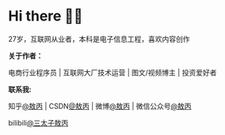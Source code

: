 # Hi there  👏🏻


27岁，互联网从业者，本科是电子信息工程，喜欢内容创作

**关于作者：**

电商行业程序员 | 互联网大厂技术运营 | 图文/视频博主 | 投资爱好者


**联系我:**

知乎[@敖丙](https://www.zhihu.com/people/aobingJava) | CSDN[@敖丙](https://blog.csdn.net/qq_35190492) | 微博[@敖丙](https://weibo.com/lmonn) | 微信公众号[@敖丙]()

bilibili[@三太子敖丙](https://space.bilibili.com/130763764)
